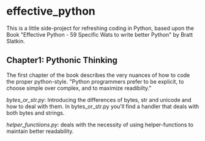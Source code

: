 # effective_python

This is a little side-project for refreshing coding in Python, based upon the Book "Effective Python - 59 Specific Wats to write better Python" by Bratt Slatkin.

## Chapter1: Pythonic Thinking
The first chapter of the book describes the very nuances of how to code the proper python-style. "Python programmers prefer to be explicit, to choose simple over complex, and to maximize readibilty."

*bytes_or_str.py*: Introducing the differences of bytes, str and unicode and how to deal with them. In bytes_or_str.py you'll find a handler that deals with both bytes and strings.

*helper_functiions.py*: deals with the necessity of using helper-functions to maintain better readability. 